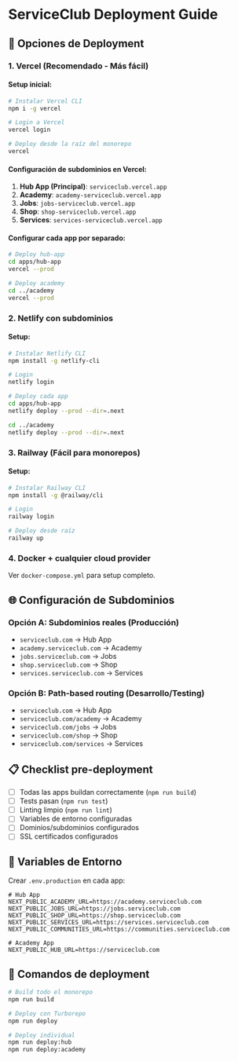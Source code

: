 # ServiceClub Deployment Guide

## 🚀 Opciones de Deployment

### 1. Vercel (Recomendado - Más fácil)

#### Setup inicial:
```bash
# Instalar Vercel CLI
npm i -g vercel

# Login a Vercel
vercel login

# Deploy desde la raíz del monorepo
vercel
```

#### Configuración de subdominios en Vercel:
1. **Hub App (Principal)**: `serviceclub.vercel.app`
2. **Academy**: `academy-serviceclub.vercel.app` 
3. **Jobs**: `jobs-serviceclub.vercel.app`
4. **Shop**: `shop-serviceclub.vercel.app`
5. **Services**: `services-serviceclub.vercel.app`

#### Configurar cada app por separado:
```bash
# Deploy hub-app
cd apps/hub-app
vercel --prod

# Deploy academy  
cd ../academy
vercel --prod
```

### 2. Netlify con subdominios

#### Setup:
```bash
# Instalar Netlify CLI
npm install -g netlify-cli

# Login
netlify login

# Deploy cada app
cd apps/hub-app
netlify deploy --prod --dir=.next

cd ../academy  
netlify deploy --prod --dir=.next
```

### 3. Railway (Fácil para monorepos)

#### Setup:
```bash
# Instalar Railway CLI
npm install -g @railway/cli

# Login
railway login

# Deploy desde raíz
railway up
```

### 4. Docker + cualquier cloud provider

Ver `docker-compose.yml` para setup completo.

## 🌐 Configuración de Subdominios

### Opción A: Subdominios reales (Producción)
- `serviceclub.com` → Hub App
- `academy.serviceclub.com` → Academy
- `jobs.serviceclub.com` → Jobs
- `shop.serviceclub.com` → Shop
- `services.serviceclub.com` → Services

### Opción B: Path-based routing (Desarrollo/Testing)
- `serviceclub.com` → Hub App
- `serviceclub.com/academy` → Academy
- `serviceclub.com/jobs` → Jobs
- `serviceclub.com/shop` → Shop
- `serviceclub.com/services` → Services

## 📋 Checklist pre-deployment

- [ ] Todas las apps buildan correctamente (`npm run build`)
- [ ] Tests pasan (`npm run test`)
- [ ] Linting limpio (`npm run lint`)
- [ ] Variables de entorno configuradas
- [ ] Dominios/subdominios configurados
- [ ] SSL certificados configurados

## 🔧 Variables de Entorno

Crear `.env.production` en cada app:

```env
# Hub App
NEXT_PUBLIC_ACADEMY_URL=https://academy.serviceclub.com
NEXT_PUBLIC_JOBS_URL=https://jobs.serviceclub.com
NEXT_PUBLIC_SHOP_URL=https://shop.serviceclub.com
NEXT_PUBLIC_SERVICES_URL=https://services.serviceclub.com
NEXT_PUBLIC_COMMUNITIES_URL=https://communities.serviceclub.com

# Academy App
NEXT_PUBLIC_HUB_URL=https://serviceclub.com
```

## 🚀 Comandos de deployment

```bash
# Build todo el monorepo
npm run build

# Deploy con Turborepo
npm run deploy

# Deploy individual
npm run deploy:hub
npm run deploy:academy
``` 